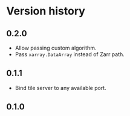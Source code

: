 # Version history

## 0.2.0

- Allow passing custom algorithm.
- Pass `xarray.DataArray` instead of Zarr path.

## 0.1.1

- Bind tile server to any available port.

## 0.1.0

